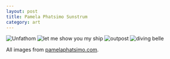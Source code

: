 ```yaml
---
layout: post
title: Pamela Phatsimo Sunstrum
category: art
---
```


![Unfathom]({{site_url}}/images/PamelaPhatsimoSunstrum1.jpg)
![let me show you my ship]({{site_url}}/images/PamelaPhatsimoSunstrum2.jpg)
![outpost]({{site_url}}/images/PamelaPhatsimoSunstrum3.jpg)
![diving belle]({{site_url}}/images/PamelaPhatsimoSunstrum4.jpg)

All images from [pamelaphatsimo.com](http://pamelaphatsimo.com).